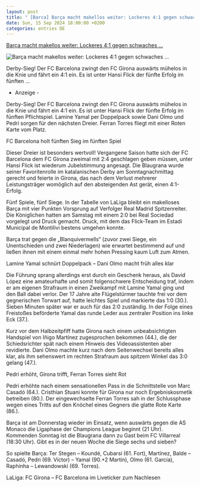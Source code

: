 ```yaml
---
layout: post
title: " [Barca] Barça macht makellos weiter: Lockeres 4:1 gegen schwaches ..."
date: Sun, 15 Sep 2024 18:00:00 +0200
categories: entries DE
---
```

[Barça macht makellos weiter: Lockeres 4:1 gegen schwaches ...](https://www.barcawelt.de/la-liga/fc-girona-vs-fc-barcelona-laliga-2024-25-liveticker-bericht/)

![Barça macht makellos weiter: Lockeres 4:1 gegen schwaches ...](https://www.barcawelt.de/wp-content/uploads/2024/09/fc-barcelona-jubel-girona.jpg)

Derby-Sieg! Der FC Barcelona zwingt den FC Girona auswärts mühelos in die Knie und fährt ein 4:1 ein. Es ist unter Hansi Flick der fünfte Erfolg im fünften ...

- Anzeige -

Derby-Sieg! Der FC Barcelona zwingt den FC Girona auswärts mühelos in die Knie und fährt ein 4:1 ein. Es ist unter Hansi Flick der fünfte Erfolg im fünften Pflichtspiel. Lamine Yamal per Doppelpack sowie Dani Olmo und Pedri sorgen für den nächsten Dreier. Ferran Torres fliegt mit einer Roten Karte vom Platz.

FC Barcelona holt fünften Sieg im fünften Spiel

Dieser Dreier ist besonders wertvoll! Vergangene Saison hatte sich der FC Barcelona dem FC Girona zweimal mit 2:4 geschlagen geben müssen, unter Hansi Flick ist wiederum Jubelstimmung angesagt. Die Blaugrana wurde seiner Favoritenrolle im katalanischen Derby am Sonntagnachmittag gerecht und feierte in Girona, das nach dem Verlust mehrerer Leistungsträger womöglich auf den absteigenden Ast gerät, einen 4:1-Erfolg.

Fünf Spiele, fünf Siege. In der Tabelle von LaLiga bleibt ein makelloses Barça mit vier Punkten Vorsprung auf Verfolger Real Madrid Spitzenreiter. Die Königlichen hatten am Samstag mit einem 2:0 bei Real Sociedad vorgelegt und Druck gemacht. Druck, mit dem das Flick-Team im Estadi Municipal de Montilivi bestens umgehen konnte.

Barça trat gegen die „Blanquivermells“ (zuvor zwei Siege, ein Unentschieden und zwei Niederlagen) wie erwartet bestimmend auf und ließen ihnen mit einem einmal mehr hohen Pressing kaum Luft zum Atmen.

Lamine Yamal schnürt Doppelpack – Dani Olmo macht früh alles klar

Die Führung sprang allerdings erst durch ein Geschenk heraus, als David López eine amateurhafte und somit folgenschwere Entscheidung traf, indem er am eigenen Strafraum in einen Zweikampf mit Lamine Yamal ging und den Ball dabei verlor. Der 17 Jahre alte Flügelstürmer tauchte frei vor dem gegnerischen Torwart auf, hatte leichtes Spiel und markierte das 1:0 (30.). Sieben Minuten später war er auch für das 2:0 zuständig. In der Folge eines Freistoßes beförderte Yamal das runde Leder aus zentraler Position ins linke Eck (37.).

Kurz vor dem Halbzeitpfiff hatte Girona nach einem unbeabsichtigten Handspiel von Iñigo Martínez zugesprochen bekommen (44.), die der Schiedsrichter spät nach einem Hinweis des Videoassistenten aber revidierte. Dani Olmo machte kurz nach dem Seitenwechsel bereits alles klar, als ihm sehenswert im rechten Strafraum aus spitzem Winkel das 3:0 gelang (47.).

Pedri erhöht, Girona trifft, Ferran Torres sieht Rot

Pedri erhöhte nach einem sensationellen Pass in die Schnittstelle von Marc Casadó (64.). Cristhian Stuani konnte für Girona nur noch Ergebniskosmetik betreiben (80.). Der eingewechselte Ferran Torres sah in der Schlussphase wegen eines Tritts auf den Knöchel eines Gegners die glatte Rote Karte (86.).

Barça ist am Donnerstag wieder im Einsatz, wenn auswärts gegen die AS Monaco die Ligaphase der Champions League beginnt (21 Uhr). Kommenden Sonntag ist die Blaugrana dann zu Gast beim FC Villarreal (18:30 Uhr). Gibt es in der neuen Woche die Siege sechs und sieben?

So spielte Barça: Ter Stegen – Koundé, Cubarsí (61. Fort), Martínez, Balde – Casadó, Pedri (69. Víctor) – Yamal (90.+2 Martín), Olmo (61. García), Raphinha – Lewandowski (69. Torres).

LaLiga: FC Girona – FC Barcelona im Liveticker zum Nachlesen

